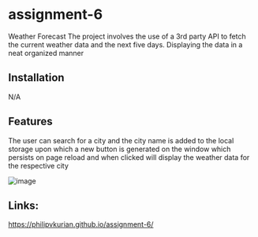 # assignment-6
Weather Forecast 
The project involves the use of a 3rd party API to fetch the current weather data and the next five days. Displaying the data in a neat organized manner
## Installation

N/A

## Features
The user can search for a city and the city name is added to the local storage upon which a new button is generated on the window which persists on page reload and when 
clicked will display the weather data for the respective city

![image](https://user-images.githubusercontent.com/114792819/203626063-831bcfd9-bbdc-430a-94b8-1e598dda7fce.png)

## Links:
https://philipvkurian.github.io/assignment-6/

